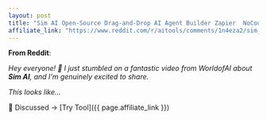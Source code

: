 ```yaml
---
layout: post
title: "Sim AI Open-Source Drag-and-Drop AI Agent Builder Zapier  NoCode  Local Mod"
affiliate_link: "https://www.reddit.com/r/aitools/comments/1n4eza2/sim_ai_opensource_draganddrop_ai_agent_builder/?ref=autoverse&utm_source=autoverse"
---
```


**From Reddit**:  
*<!-- SC_OFF --><div class='md'><p>Hey everyone! 👋 I just stumbled on a fantastic video from <em>WorldofAI</em> about <strong>Sim AI</strong>, and I’m genuinely excited to share.</p> <p>This looks like...*

💬 Discussed → [Try Tool]({{ page.affiliate_link }})  

